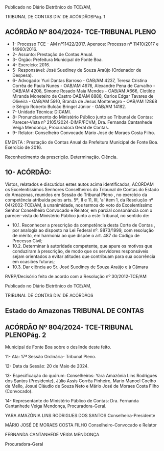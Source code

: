 Publicado  no  Diário  Eletrônico do TCE/AM,

TRIBUNAL DE CONTAS DIV. DE ACÓRDÃOSPág. 1

## ACÓRDÃO Nº 804/2024- TCE-TRIBUNAL PLENO

- 1- Processo TCE - AM nº11422/2017. Apensos: Processo nº  11410/2017 e 14960/2016.
- 2- Assunto: Prestação de Contas Anual.
- 3- Órgão: Prefeitura Municipal de Fonte Boa.
- 4- Exercício: 2016.
- 5- Responsável: José Suediney de Souza Araújo (Ordenador de Despesa).
- 6- Advogado: Yuri  Dantas  Barroso  -  OAB/AM  4237,  Teresa  Cristina  Corrêa  de  Paula Nunes  -  OAB/AM  4976,  Alexandre  Pena  de  Carvalho  -  OAB/AM  4208,  Simone Rosado  Maia  Mendes  -  OAB/AM  A666,  Clotilde  Miranda  Moneteiro  de  Castro  OAB/AM 8888, Carlos Edgar Tavares de Oliveira - OAB/AM 5910, Branda de Jesus Montenegro  -  OAB/AM  12868  e  Sérgio  Roberto  Bulcão  Bringel  Júnior  -  OAB/AM 14182.
- 7- Unidade Técnica: DICAMI.
- 8- Pronunciamento do Ministério Público junto ao Tribunal de Contas: Parecer-Vista nº 2105/2024-DIMP/FCVM, Dra. Fernanda Cantanhede Veiga Mendonça, Procuradora Geral de Contas.
- 9- Relator: Conselheiro Convocado Mário José de Moraes Costa Filho.

EMENTA : Prestação de Contas Anual da Prefeitura Municipal de Fonte Boa. Exercício de 2016.

Reconhecimento da prescrição. Determinação. Ciência.

## 10-  ACÓRDÃO:

Vistos, relatados e discutidos estes autos acima identificados, ACORDAM os Excelentíssimos Senhores Conselheiros do Tribunal de Contas do Estado do Amazonas, reunidos em Sessão do Tribunal Pleno , no exercício da competência atribuída pelos arts. 5º, II e 11, III, 'a' item 1, da Resolução nº 04/2002-TCE/AM, à unanimidade, nos termos do  voto  do  Excelentíssimo  Senhor  Conselheiro  Convocado  e  Relator, em  parcial consonância com o parecer-vista do Ministério Público junto a este Tribunal, no sentido de:

- 10.1. Reconhecer a prescrição da competência desta Corte de Contas , por analogia ao disposto na Lei Federal nº. 9873/1999, com resolução de  mérito,  em  harmonia  ao  que  dispõe  o  art.  487  do  Código  de Processo Civil;
- 10.2. Determinar à  autoridade  competente,  que  apure  os  motivos  que conduziram  à  prescrição,  de  modo  que  os  servidores  responsáveis sejam orientados a evitar atitudes que contribuam para sua ocorrência em ocasiões futuras;
- 10.3. Dar  ciência ao Sr.  José  Suediney  de  Souza  Araújo e  à  Câmara

RVRP/Decisório feito de acordo com a Resolução nº 30/2012-TCE/AM

Publicado  no  Diário  Eletrônico do TCE/AM,

TRIBUNAL DE CONTAS DIV. DE ACÓRDÃOS

## Estado do Amazonas TRIBUNAL DE CONTAS

## ACÓRDÃO Nº 804/2024- TCE-TRIBUNAL PLENOPág. 2

Municipal de Fonte Boa sobre o deslinde deste feito.

11-  Ata: 17ª Sessão Ordinária- Tribunal Pleno.

12-  Data da Sessão: 20 de Maio de 2024.

13-  Especificação  do  quórum: Conselheiros:  Yara  Amazônia  Lins  Rodrigues  dos Santos (Presidente), Júlio Assis Corrêa Pinheiro, Mario Manoel Coelho de Mello, Josué Cláudio de Souza Neto e Mário José de Moraes Costa Filho (Convocado).

14-  Representante do Ministério Público de Contas: Dra. Fernanda Cantanhede Veiga Mendonça, Procuradora-Geral.

YARA AMAZÔNIA LINS RODRIGUES DOS SANTOS Conselheira-Presidente

MÁRIO JOSÉ DE MORAES COSTA FILHO Conselheiro-Convocado e Relator

FERNANDA CANTANHEDE VEIGA MENDONÇA

Procuradora-Geral
